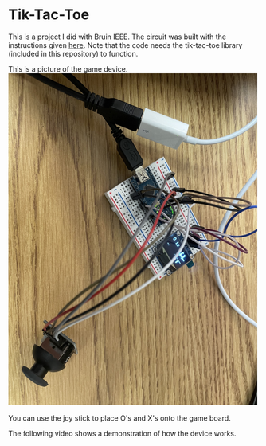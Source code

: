 # Tik-Tac-Toe
This is a project I did with Bruin IEEE. The circuit was built with the instructions given [here](https://docs.google.com/document/d/12zJmVFkFU5TZozYEekRMlBaQ7-u6MgCJe5gAbSow4Fg/edit?usp=sharing). Note that the code needs the tik-tac-toe library (included in this repository) to function.

This is a picture of the game device.
<img src="https://github.com/georgeluan49/tik-tac-toe/blob/main/gameBuino.jpg" width="500">


You can use the joy stick to place O's and X's onto the game board.

The following video shows a demonstration of how the device works.
